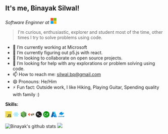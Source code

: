 <h2>It's me, Binayak Silwal!</h2>
<p><em>Software Enginner at <code><img height="20" src="https://raw.githubusercontent.com/github/explore/16b6237dcae806cb7ae0bf7ac7e9fe354b88c715/topics/microsoft/microsoft.png"></code>
</em></p>

> I'm curious, enthusiastic, explorer and student most of the time, other times I try to solve problems using code. 

- 🔭 I’m currently working at Microsoft
- 🌱 I’m currently figuring out p5.js with react.
- 👯 I’m looking to collaborate on open source projects.
- 🤔 I’m looking for help with any explorations or problem solving using code.
- 📫 How to reach me: silwal.bp@gmail.com
- 😄 Pronouns: He/Him
- ⚡ Fun fact: Outside work, I like Hiking, Playing Guitar, Spending quality with family :)

**Skills:**  

<code><img height="20" src="https://raw.githubusercontent.com/github/explore/80688e429a7d4ef2fca1e82350fe8e3517d3494d/topics/javascript/javascript.png"></code>
<code><img height="20" src="https://raw.githubusercontent.com/github/explore/80688e429a7d4ef2fca1e82350fe8e3517d3494d/topics/react/react.png"></code>
<code><img height="20" src="https://raw.githubusercontent.com/github/explore/80688e429a7d4ef2fca1e82350fe8e3517d3494d/topics/nodejs/nodejs.png"></code>
<code><img height="20" src="https://raw.githubusercontent.com/github/explore/80688e429a7d4ef2fca1e82350fe8e3517d3494d/topics/git/git.png"></code>
<code><img height="20" src="https://raw.githubusercontent.com/github/explore/80688e429a7d4ef2fca1e82350fe8e3517d3494d/topics/terminal/terminal.png"></code>
<code><img height="20" src="https://raw.githubusercontent.com/github/explore/80688e429a7d4ef2fca1e82350fe8e3517d3494d/topics/csharp/csharp.png"></code>
<code><img height="20" src="https://raw.githubusercontent.com/github/explore/eaef8552d8b082ffafe2bfc8a5023d47da904aac/topics/azure/azure.png"></code>
<code><img height="20" src="https://raw.githubusercontent.com/github/explore/80688e429a7d4ef2fca1e82350fe8e3517d3494d/topics/docker/docker.png"></code>

![Binayak's github stats](https://github-readme-stats.vercel.app/api?username=silwal&show_icons=true&hide_border=true)
<img height="180em" src="https://github-readme-stats.vercel.app/api/top-langs/?username=silwal&layout=compact&langs_count=8"/>
